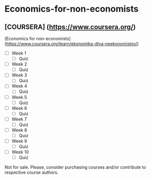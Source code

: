 # Economics-for-non-economists

## [COURSERA] (https://www.coursera.org/)
[Economics for non-economists] (https://www.coursera.org/learn/ekonomika-dlya-neekonomistov/)

- [ ] Week 1
  - [ ] Quiz
- [ ] Week 2
  - [ ] Quiz
- [ ] Week 3
  - [ ] Quiz
- [ ] Week 4
  - [ ] Quiz
- [ ] Week 5
  - [ ] Quiz
- [ ] Week 6
  - [ ] Quiz
- [ ] Week 7
  - [ ] Quiz
- [ ] Week 8
  - [ ] Quiz
- [ ] Week 9
  - [ ] Quiz
- [ ] Week 10
  - [ ] Quiz

Not for sale. Please, consider purchasing courses and/or contribute to respective course authors.
